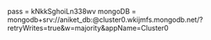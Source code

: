 pass = kNkkSghoiLn338wv
mongoDB = mongodb+srv://aniket_db:<password>@cluster0.wkijmfs.mongodb.net/?retryWrites=true&w=majority&appName=Cluster0
